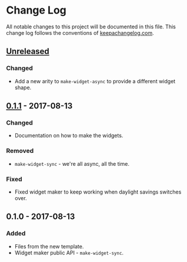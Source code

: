 # Change Log
All notable changes to this project will be documented in this file. This change log follows the conventions of [keepachangelog.com](http://keepachangelog.com/).

## [Unreleased]
### Changed
- Add a new arity to `make-widget-async` to provide a different widget shape.

## [0.1.1] - 2017-08-13
### Changed
- Documentation on how to make the widgets.

### Removed
- `make-widget-sync` - we're all async, all the time.

### Fixed
- Fixed widget maker to keep working when daylight savings switches over.

## 0.1.0 - 2017-08-13
### Added
- Files from the new template.
- Widget maker public API - `make-widget-sync`.

[Unreleased]: https://github.com/your-name/pretty.cli/compare/0.1.1...HEAD
[0.1.1]: https://github.com/your-name/pretty.cli/compare/0.1.0...0.1.1
